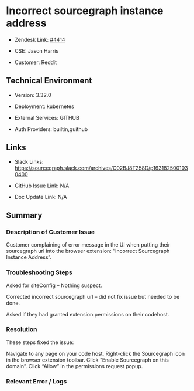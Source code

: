

# Incorrect sourcegraph instance address <!-- Ticket Title  Hint: include keywords to make it searchable -->



- Zendesk Link: [#4414](https://sourcegraph.zendesk.com/agent/tickets/4414)

- CSE: Jason Harris

- Customer: Reddit <!-- Redact if this contains personally identifying information -->


<!-- Data populated from integration, speak to Ben Gordon or Michael Bali if not working -->

<!-- During Internal team trial, fill missing data manually (we are waiting for all data to sync) -->



## Technical Environment

- Version: 3.32.0​

- Deployment: kubernetes

- External Services: GITHUB

- Auth Providers: builtin,guithub





## Links
<!-- Data for CSE manual entry -->
- Slack Links: https://sourcegraph.slack.com/archives/C02BJ8T258D/p1631825001030400

- GitHub Issue Link: N/A

- Doc Update Link: N/A



## Summary

### Description of Customer Issue

Customer complaining of error message in the UI when putting their sourcegraph url into the browser extension: “Incorrect Sourcegraph Instance Address”.



### Troubleshooting Steps

Asked for siteConfig – Nothing suspect.

Corrected incorrect sourcegraph url – did not fix issue but needed to be done.

Asked if they had granted extension permissions on their codehost.



### Resolution

These steps fixed the issue:

Navigate to any page on your code host.
Right-click the Sourcegraph icon in the browser extension toolbar.
Click “Enable Sourcegraph on this domain”.
Click “Allow” in the permissions request popup.



### Relevant Error / Logs

<!-- Please redact keys, tokens, and personal identifying information -->




<!-- Once complete, upload a copy to https://github.com/sourcegraph/support-tools-internal/tree/main/resolved-tickets as a .md file -->
<!-- Name the file 4414.md -->
